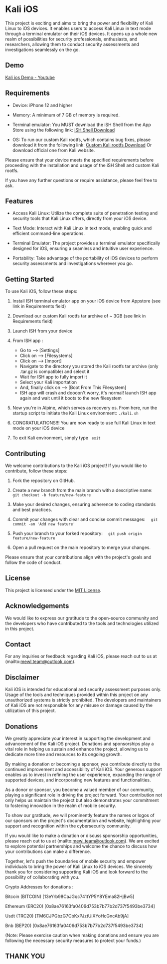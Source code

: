 # Kali iOS

This project is exciting and aims to bring the power and flexibility of Kali Linux to iOS devices. It enables users to access Kali Linux in text mode through a terminal emulator on their iOS devices. It opens up a whole new realm of possibilities for security professionals, enthusiasts, and researchers, allowing them to conduct security assessments and investigations seamlessly on the go.

## Demo

[Kali ios Demo - Youtube](https://youtube.com/shorts/FXRcoyhpIis?si=Vc2z5c0ExcKBH4fa)

## Requirements

- Device: iPhone 12 and higher
  
- Memory: A minimum of 7 GB of memory is required.
  
- Terminal emulator: You MUST download the iSH Shell from the App Store using the following link: [iSH Shell Download](https://apps.apple.com/gb/app/ish-shell/id1436902243)
  
- OS: To run our custom Kali rootfs, which contains bug fixes, please download it from the following link: [Custom Kali rootfs Download](https://drive.google.com/file/d/1XP5bsMfXF_YKOlYMN7uqHle1QOgwn8mc/view?usp=drivesdk) Or download official one from Kali website.

Please ensure that your device meets the specified requirements before proceeding with the installation and usage of the iSH Shell and custom Kali rootfs.

If you have any further questions or require assistance, please feel free to ask.

## Features

- Access Kali Linux: Utilize the complete suite of penetration testing and security tools that Kali Linux offers, directly from your iOS device.

- Text Mode: Interact with Kali Linux in text mode, enabling quick and efficient command-line operations.

- Terminal Emulator: The project provides a terminal emulator specifically designed for iOS, ensuring a seamless and intuitive user experience.

- Portability: Take advantage of the portability of iOS devices to perform security assessments and investigations wherever you go.

## Getting Started

To use Kali iOS, follow these steps:

1. Install ISH terminal emulator app on your iOS device from Appstore (see link in Requirements field)

2. Download our custom Kali rootfs tar archive of ~ 3GB (see link in Requirements field)

3. Launch ISH from your device

4. From ISH app :
   - Go to --> [Settings]
   - Click on --> [Filesystems]
   - Click on --> [Import]
   - Navigate to the directory you stored the Kali rootfs tar archive (only .tar.gz is compatible) and select it
   - Wait for ISH app to fully import it
   - Select your Kali importation
   - And, finally click on --> [Boot From This Filesystem]
   - ISH app will crash and doooon't worry, it's normal! launch ISH app again and wait until it boots to the new filesystem

5. Now you're in Alpine, which serves as recovery os. From here, run the startup script to initiate the Kali Linux environment:   ``` ./kali.sh   ```

6. CONGRATULATIONS!!! You are now ready to use full Kali Linux in text mode on your iOS device

7. To exit Kali environment, simply type  ```  exit  ```

## Contributing

We welcome contributions to the Kali iOS project! If you would like to contribute, follow these steps:

1. Fork the repository on GitHub.

2. Create a new branch from the main branch with a descriptive name:   ```   git checkout -b feature/new-feature   ```

3. Make your desired changes, ensuring adherence to coding standards and best practices.

4. Commit your changes with clear and concise commit messages:   ```   git commit -am 'Add new feature'   ```

5. Push your branch to your forked repository:   ```   git push origin feature/new-feature   ```

6. Open a pull request on the main repository to merge your changes.


Please ensure that your contributions align with the project's goals and follow the code of conduct.

## License

This project is licensed under the [MIT License](LICENSE).

## Acknowledgements

We would like to express our gratitude to the open-source community and the developers who have contributed to the tools and technologies utilized in this project.

## Contact

For any inquiries or feedback regarding Kali iOS, please reach out to us at (mailto:mewl.team@outlook.com).

## Disclaimer

Kali iOS is intended for educational and security assessment purposes only. Usage of the tools and techniques provided within this project on any unauthorized systems is strictly prohibited. The developers and maintainers of Kali iOS are not responsible for any misuse or damage caused by the utilization of this project.


## Donations

We greatly appreciate your interest in supporting the development and advancement of the Kali iOS project. Donations and sponsorships play a vital role in helping us sustain and enhance the project, allowing us to dedicate more time and resources to its ongoing growth.

By making a donation or becoming a sponsor, you contribute directly to the continued improvement and accessibility of Kali iOS. Your generous support enables us to invest in refining the user experience, expanding the range of supported devices, and incorporating new features and functionalities.

As a donor or sponsor, you become a valued member of our community, playing a significant role in driving the project forward. Your contribution not only helps us maintain the project but also demonstrates your commitment to fostering innovation in the realm of mobile security.

To show our gratitude, we will prominently feature the names or logos of our sponsors on the project's documentation and website, highlighting your support and recognition within the cybersecurity community.

If you would like to make a donation or discuss sponsorship opportunities, please reach out to us at (mailto:mewl.team@outlook.com). We are excited to explore potential partnerships and welcome the chance to discuss how your contributions can make a difference.

Together, let's push the boundaries of mobile security and empower individuals to bring the power of Kali Linux to iOS devices. We sincerely thank you for considering supporting Kali iOS and look forward to the possibility of collaborating with you.

Crypto Addresses for donations :

Bitcoin (BITCOIN) [13eYrb98CaJGqc741tYP5Y8YEma82HjBw5]

Ethereum (ERC20) [0x8ae76163fa0406d753b7b77b2d737f5493be3734]

Usdt (TRC20) [TM6CJPGbzG7CbKxPJztUiXYoHcGncAb9jA]

Bnb (BEP20) [0x8ae76163fa0406d753b7b77b2d737f5493be3734]


(Note: Please exercise caution when making donations and ensure you are following the necessary security measures to protect your funds.)

## THANK YOU

